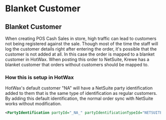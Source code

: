 # Blanket Customer

## Blanket Customer

When creating POS Cash Sales in store, high traffic can lead to customers not being registered against the sale. Though most of the time the staff will log the customer details right after entering the order, it's possible that the customer is not added at all. In this case the order is mapped to a blanket customer in HotWax. When posting this order to NetSuite, Krewe has a blanket customer that orders without customers should be mapped to.

### How this is setup in HotWax

HotWax's default customer "NA" will have a NetSuite party identification added to them that is the same type of identification as regular customers. By adding this default identification, the normal order sync with NetSuite works without modification.

```xml
<PartyIdentification partyId="_NA_" partyIdentificationTypeId="NETSUITE_CUSTOMER_ID" idValue="686522" />
```
